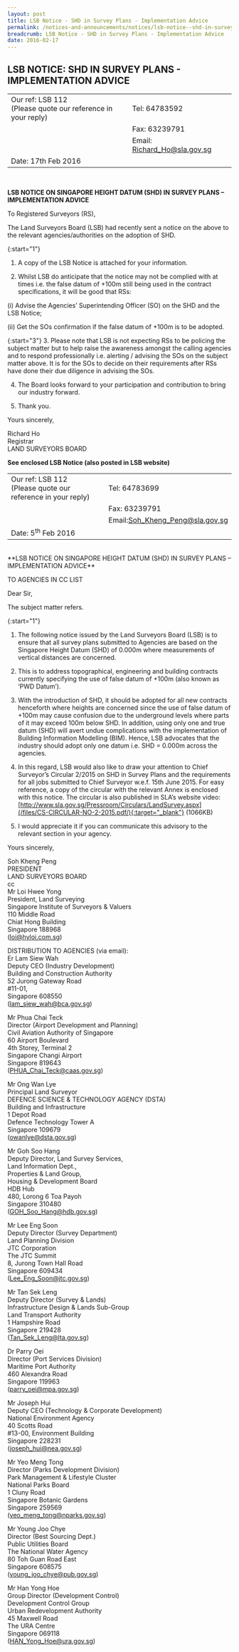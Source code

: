 ```yaml
---
layout: post
title: LSB Notice - SHD in Survey Plans - Implementation Advice
permalink: /notices-and-announcements/notices/lsb-notice--shd-in-survey-plans---implementation-advice/
breadcrumb: LSB Notice - SHD in Survey Plans - Implementation Advice
date: 2016-02-17
---
```


LSB NOTICE: SHD IN SURVEY PLANS - IMPLEMENTATION ADVICE
---

<table>
  <tr>
    <td>Our ref: LSB 112<br>(Please quote our reference in your reply) </td>
    <td>Tel: 64783592</td>
  </tr>
  <tr>
    <td></td>
    <td>Fax: 63239791</td>
  </tr>
  <tr>
    <td></td>
    <td>Email: <a href="mailto:Richard_Ho@sla.gov,sg">Richard_Ho@sla.gov,sg</a></td>
  </tr>
  <tr>
    <td>Date: 17th Feb 2016</td>
    <td></td>
  </tr>
</table><br>

**LSB NOTICE ON SINGAPORE HEIGHT DATUM (SHD) IN SURVEY PLANS – IMPLEMENTATION ADVICE**<br>

To Registered Surveyors (RS),<br>

The Land Surveyors Board (LSB) had recently sent a notice on the above to the relevant agencies/authorities on the adoption of SHD.<br>

{:start="1"} 
1. A copy of the LSB Notice is attached for your information.<br>

2. Whilst LSB do anticipate that the notice may not be complied with at times i.e. the false datum of +100m still being used in the contract specifications, it will be good that RSs:<br>

(i) Advise the Agencies’ Superintending Officer (SO) on the SHD and the LSB Notice;<br>

(ii) Get the SOs confirmation if the false datum of +100m is to be adopted.<br>

{:start="3"} 
3. Please note that LSB is not expecting RSs to be policing the subject matter but to help raise the awareness amongst the calling agencies and to respond professionally i.e. alerting / advising the SOs on the subject matter above. It is for the SOs to decide on their requirements after RSs have done their due diligence in advising the SOs.<br> 

4. The Board looks forward to your participation and contribution to bring our industry forward.<br>

5. Thank you.<br>

Yours sincerely,

Richard Ho<br>
Registrar<br>
LAND SURVEYORS BOARD<br>

**See enclosed LSB Notice (also posted in LSB website)**

<table>
  <tr>
    <td>Our ref: LSB 112<br>(Please quote our reference in your reply) </td>
    <td>Tel: 64783699</td>
  </tr>
  <tr>
    <td></td>
    <td>Fax: 63239791</td>
  </tr>
  <tr>
    <td></td>
    <td>Email:<a href="mailto:Soh_Kheng_Peng@sla.gov,sg">Soh_Kheng_Peng@sla.gov,sg</a></td>
  </tr>
  <tr>
    <td>Date: 5<sup>th</sup> Feb 2016</td>
    <td></td>
  </tr>
</table><br>
 **LSB NOTICE ON SINGAPORE HEIGHT DATUM (SHD) IN SURVEY PLANS – IMPLEMENTATION ADVICE**

TO AGENCIES IN CC LIST 

Dear Sir,<br>

The subject matter refers.<br>

{:start="1"} 
1. The following notice issued by the Land Surveyors Board (LSB) is to ensure that all survey plans submitted to Agencies are based on the Singapore Height Datum (SHD) of 0.000m where measurements of vertical distances are concerned.<br>

2. This is to address topographical, engineering and building contracts currently specifying the use of false datum of +100m (also known as ‘PWD Datum’).<br>

3. With the introduction of SHD, it should be adopted for all new contracts henceforth where heights are concerned since the use of false datum of +100m may cause confusion due to the underground levels where parts of it may exceed 100m below SHD. In addition, using only one and true datum (SHD) will avert undue complications with the implementation of Building Information Modelling (BIM). Hence, LSB advocates that the industry should adopt only one datum i.e. SHD = 0.000m across the agencies.<br>

4. In this regard, LSB would also like to draw your attention to Chief Surveyor’s Circular 2/2015 on SHD in Survey Plans and the requirements for all jobs submitted to Chief Surveyor w.e.f. 15th June 2015. For easy reference, a copy of the circular with the relevant Annex is enclosed with this notice. The circular is also published in SLA’s website video:<br>
[http://www.sla.gov.sg/Pressroom/Circulars/LandSurvey.aspx](/files/CS-CIRCULAR-NO-2-2015.pdf/){:target="_blank"} (1066KB)<br>

5. I would appreciate it if you can communicate this advisory to the relevant section in your agency.<br>

Yours sincerely,<br>

Soh Kheng Peng<br>
PRESIDENT<br>
LAND SURVEYORS BOARD<br>
cc<br>
Mr Loi Hwee Yong<br>
President, Land Surveying<br>
Singapore Institute of Surveyors & Valuers<br>
110 Middle Road<br>
Chiat Hong Building<br>
Singapore 188968<br>
(<loi@hyloi.com.sg>)<br>

DISTRIBUTION TO AGENCIES (via email):<br>
Er Lam Siew Wah<br>
Deputy CEO (Industry Development)<br>
Building and Construction Authority<br>
52 Jurong Gateway Road<br>
#11-01,<br>
Singapore 608550<br>
(<lam_siew_wah@bca.gov.sg>)<br>

Mr Phua Chai Teck<br>
Director (Airport Development and Planning)<br>
Civil Aviation Authority of Singapore<br>
60 Airport Boulevard<br>
4th Storey, Terminal 2<br>
Singapore Changi Airport<br>
Singapore 819643<br>
(<PHUA_Chai_Teck@caas.gov.sg>)<br>

Mr Ong Wan Lye<br>
Principal Land Surveyor<br>
DEFENCE SCIENCE & TECHNOLOGY AGENCY (DSTA)<br>
Building and Infrastructure<br>
1 Depot Road<br>
Defence Technology Tower A<br>
Singapore 109679<br>
(<owanlye@dsta.gov.sg>)<br> 

Mr Goh Soo Hang<br>
Deputy Director, Land Survey Services,<br>
Land Information Dept.,<br>
Properties & Land Group,<br>
Housing & Development Board<br>
HDB Hub<br>
480, Lorong 6 Toa Payoh<br>
Singapore 310480<br>
(<GOH_Soo_Hang@hdb.gov.sg>)<br>

Mr Lee Eng Soon<br>
Deputy Director (Survey Department)<br>
Land Planning Division<br>
JTC Corporation<br>
The JTC Summit<br>
8, Jurong Town Hall Road<br>
Singapore 609434<br>
(<Lee_Eng_Soon@jtc.gov.sg>)<br>

Mr Tan Sek Leng<br>
Deputy Director (Survey & Lands)<br>
Infrastructure Design & Lands Sub-Group<br>
Land Transport Authority<br>
1 Hampshire Road<br>
Singapore 219428<br>
(<Tan_Sek_Leng@lta.gov.sg>)<br>

Dr Parry Oei<br>
Director (Port Services Division)<br>
Maritime Port Authority<br>
460 Alexandra Road<br>
Singapore 119963<br>
(<parry_oei@mpa.gov.sg>)<br> 

Mr Joseph Hui<br>
Deputy CEO (Technology & Corporate Development)<br>
National Environment Agency<br>
40 Scotts Road<br>
#13-00, Environment Building<br>
Singapore 228231<br>
(<joseph_hui@nea.gov.sg>)<br>

Mr Yeo Meng Tong<br>
Director (Parks Development Division)<br>
Park Management & Lifestyle Cluster<br>
National Parks Board<br>
1 Cluny Road<br>
Singapore Botanic Gardens<br>
Singapore 259569<br>
(<yeo_meng_tong@nparks.gov.sg>)<br>

Mr Young Joo Chye<br>
Director (Best Sourcing Dept.)<br>
Public Utilities Board<br>
The National Water Agency<br>
80 Toh Guan Road East<br>
Singapore 608575<br>
(<young_joo_chye@pub.gov.sg>)<br>

Mr Han Yong Hoe<br>
Group Director (Development Control)<br>
Development Control Group<br>
Urban Redevelopment Authority<br>
45 Maxwell Road<br>
The URA Centre<br>
Singapore 069118<br>
(<HAN_Yong_Hoe@ura.gov.sg>)<br>
